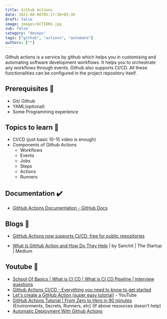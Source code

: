 ```yaml
---
title: Github Actions
date: 2021-08-06T05:17:58+05:30
draft: false
image: images/ACTIONS.jpg
sub: false
category: "devops"
tags: ["github", "actions", "automate"]
authors: [""]
---
```


Github actions is a service by github which helps you in customising and automating software development workflows. It helps you to orchestrate any workflows through events. Github also supports CI/CD. All these functionalities can be configured in the project repository itself.

## Prerequisites 🚧

- Git/ Github
- YAML(optional)
- Some Programming experience

## Topics to learn 🚀

- CI/CD (just basic 10-15 video is enough)
- Components of Github Actions
  - Workflows
  - Events
  - Jobs
  - Steps
  - Actions
  - Runners

## Documentation ✔️

- [GitHub Actions Documentation - GitHub Docs](https://docs.github.com/en/actions)

## Blogs 📖

- [GitHub Actions now supports CI/CD, free for public repositories](https://github.blog/2019-08-08-github-actions-now-supports-ci-cd/)

- [What Is GitHub Action and How Do They Help](https://medium.com/swlh/what-is-github-action-and-how-do-they-help-c8b254118fa5) | by Sanchit | The Startup | Medium

## Youtube 🚀

- [School Of Basics | What is CI CD | What is CI CD Pipeline | Interview questions](https://www.youtube.com/watch?v=k2aNsQKwyOo)
- [Github Actions CI/CD - Everything you need to know to get started](https://www.youtube.com/watch?v=mFFXuXjVgkU)
- [Let's create a GitHub Action (super easy tutorial)](https://www.youtube.com/watch?v=COPS4VMfaUc) - YouTube
- [GitHub Actions Tutorial | From Zero to Hero in 90 minutes](https://www.youtube.com/watch?v=TLB5MY9BBa4) (Environments, Secrets, Runners, etc) (If above resources doesn’t help)
- [Automatic Deployment With Github Actions](https://www.youtube.com/watch?v=X3F3El_yvFg)
